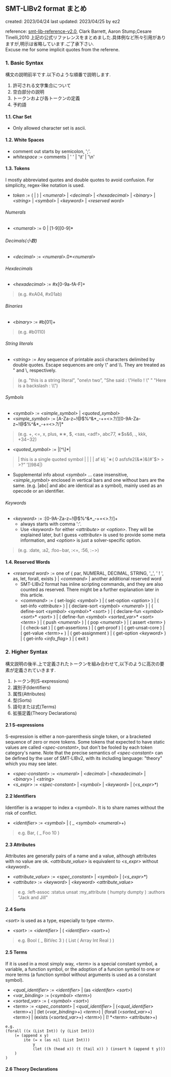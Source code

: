 ## SMT-LIBv2 format まとめ
created: 2023/04/24
last updated: 2023/04/25
by ez2

reference: [smt-lib-reference-v2.0](https://smtlib.cs.uiowa.edu/papers/smt-lib-reference-v2.0-r10.12.21.pdf), Clark Barrett, Aaron Stump,Cesare Tinelli,2010 
上記の公式リファレンスをまとめました.具体例など所々引用がありますが,明示は省略しています.ご了承下さい.  
Excuse me for some implicit quotes from the referene.

### 1. Basic Syntax
構文の説明前半です.以下のような順番で説明します.
1. 許可される文字集合について
2. 空白部分の説明
3. トークンおよび各トークンの定義
4. 予約語

#### 1.1. Char Set
* Only allowed character set is ascii.
#### 1.2. White Spaces
* comment out starts by semicolon, ';'.
* *whitespace* := comments | ' ' | '\t' | '\n'

#### 1.3. Tokens
I mostly abbreviated quotes and double quotes to avoid confusion. For simplicity, regex-like notation is used.
* *token* 
    := ( | ) | *\<numeral>* | *\<decimal>* | *\<hexadecimal>* | *\<binary>* | *\<string>* | *\<symbol>* | *\<keyword>* | *\<reserved word>*

###### Numerals
* *\<numeral>* := 0 | [1-9][0-9]*

###### Decimals(小数)
* *\<decimal>* := *\<numeral>*.0\**\<numeral>*

###### Hexdecimals
* *\<hexadecimal>* := #x[0-9a-fA-F]+
>(e.g. #xA04, #x01ab)

###### Binaries
* *\<binary>* := #b[01]+
>(e.g. #b0110)

###### String literals
* *\<string>* := Any sequence of printable ascii characters delimited by double quotes. Escape sequences are only \\" and \\\\. They are treated as " and \\, respectively.
>(e.g. "this is a string literal", "one\n two”, "She said : \\"Hello ! \\" " "Here is a backslash : \\\\")

###### Symbols
* *\<symbol>* := *\<simple_symbol>* | *\<quoted_symbol>*
*    *\<simple_symbol>* := [A-Za-z\~!@\$%\^&\*\_-+=\<\>.?/][0-9A-Za-z\~!@\$%\^&\*\_-+=\<\>.?/]*
>(e.g. +, <=, x, plus, ∗∗, \$, \<sas, \<adf\>, abc77, ∗\$s&6, ., kkk, +34−32)

* *\<quoted_symbol>* := |[\^\\]*|

> | this is a single quoted symbol |
> | |
> | af klj ˆ∗( 0 asfsfe2(&∗)&(#ˆ\$> > >?” ’]]984|)

* Supplemental info about *\<symbol>* ... case insensitive, *\<simple_symbol>* enclosed in vertical bars and one without bars are the same. (e.g. |abc| and abc are identical as a symbol), mainly used as an opecode or an identifier.

###### Keywords
* *\<keyword>* := :[0-9A-Za-z\~!@\$%\^&\*\_-+=\<\>.?/]+
    - always starts with comma ':'.
    - Use *\<keyword>* for either *\<attribute>* or *\<option>*. They will be explained later, but I guess *\<attribute>* is used to provide some meta information, and *\<option>* is just a solver-specific option.
>(e.g. :date, :a2, :foo−bar, :<=, :56, :−>)

#### 1.4. Reserved Words
* *\<reserved word>*
:= one of { par, NUMERAL, DECIMAL, STRING, '\_', ' ! ', as, let, forall, exists } | *\<command>* | another additional reserved word
    - SMT-LIBv2 format has inline scripting commands, and they are also counted as reserved. There might be a further explanation later in this article.
    - *\<command>*
        := ( set-logic *\<symbol>* )
         | ( set-option *\<option>* )
         | ( set-info *\<attribute>* )
         | ( declare-sort *\<symbol>* *\<numeral>* )
         | ( define-sort *\<symbol>* *\<symbol>*\* *\<sort>* )
         | ( declare-fun *\<symbol>* *\<sort>*\* *\<sort>* )
         | ( define-fun *\<symbol>* *\<sorted_var>*\* *\<sort>* *\<term>* )
         | ( push *\<numeral>* )
         | ( pop *\<numeral>* )
         | ( assert *\<term>* )
         | ( check-sat )
         | ( get-assertions )
         | ( get-proof )
         | ( get-unsat-core )
         | ( get-value *\<term>*+ )
         | ( get-assignment )
         | ( get-option *\<keyword>* )
         | ( get-info *\<info_flag>* )
         | ( exit )

### 2. Higher Syntax
構文説明の後半.上で定義されたトークンを組み合わせて,以下のように高次の要素が定義されていきます.

1. トークン列(S-expressions)
2. 識別子(Identifiers)
3. 属性(Attributes)
4. 型(Sorts)
5. 語句または式(Terms)
6. 拡張定義(Theory Declarations)

#### 2.1 S-expressions
S-expression is either a non-parenthesis single token, or a bracketed sequence of zero or more tokens. Some tokens that expected to have static values are called *\<spec-constant>*, but don't be fooled by each token category's name. Note that the precise semantics of *\<spec-constant>* can be defined by the user of SMT-LIBv2, with its including language: "theory" which you may see later.
* *\<spec-constant>* := *\<numeral>* | *\<decimal>* | *\<hexadecimal>* | *\<binary>* | *\<string>*
* *\<s_expr>* := *\<spec-constant>* | *\<symbol>* | *\<keyword>* | (*\<s_expr>*\*)
#### 2.2 Identifiers
Identifier is a wrapper to index a *\<symbol>*. It is to share names without the risk of conflict.
  - *\<identifier>* := *\<symbol>* | ( _ *\<symbol> \<numeral>*+) 
>e.g. Bar, ( _ Foo 10 )
#### 2.3 Attributes
Attributes are generally pairs of a name and a value, although attributes with no value are ok. *\<attribute_value>* is equivalent to *\<s_expr>* without *\<keyword>*.
* *\<attribute_value>* := *\<spec_constant>* | *\<symbol>* | (*\<s_expr>*\*)
* *\<attribute>* := *\<keyword>* | *\<keyword> \<attribute_value>*
>e.g.
:left-assoc
:status unsat
:my_attribute ( humpty dumpty )
:authors ”Jack and Jill”

#### 2.4 Sorts
*\<sort>* is used as a type, especially to type *\<term>*.
* *\<sort>* := *\<identifier>* | ( *\<identifier> \<sort>*+)
>e.g.
Bool
( _ BitVec 3 )
( List ( Array Int Real ) )

#### 2.5 Terms
If it is used in a most simply way, *\<term>* is a special constant symbol, a variable, a function symbol, or the adoption of a funcion symbol to one or more terms (a function symbol without arguments is used as a constant symbol).
* *\<qual_identifier>* := *\<identifier>* | (as *\<identifer> \<sort>*)
* *\<var_binding>* := (*\<symbol> \<term>*)
* *\<sorted_var>* := ( *\<symbol> \<sort>*)
* *\<term>* := *\<spec_constant>*
| *\<qual_identifier>*
| (*\<qual_identifier> \<term>*+)
| (let (*\<var_binding>*+) *\<term>*)
| (forall (*\<sorted_var>*+) *\<term>*)
| (exists (*\<sorted_var>*+) *\<term>*)
| (! *\<term> \<attribute>+)
```
e.g.
(forall ((x (List Int)) (y (List Int)))
    (= (append x y)
        ite (= x (as nil (List Int)))
            y
            (let ((h (head x)) (t (tail x)) ) (insert h (append t y)))
    )
)
```

#### 2.6 Theory Declarations
